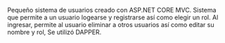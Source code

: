 Pequeño sistema de usuarios creado con ASP.NET CORE MVC.
Sistema que permite a un usuario logearse y registrarse así como elegir un rol.
Al ingresar, permite al usuario eliminar a otros usuarios así como editar su nombre y rol,
Se utilizó DAPPER.
